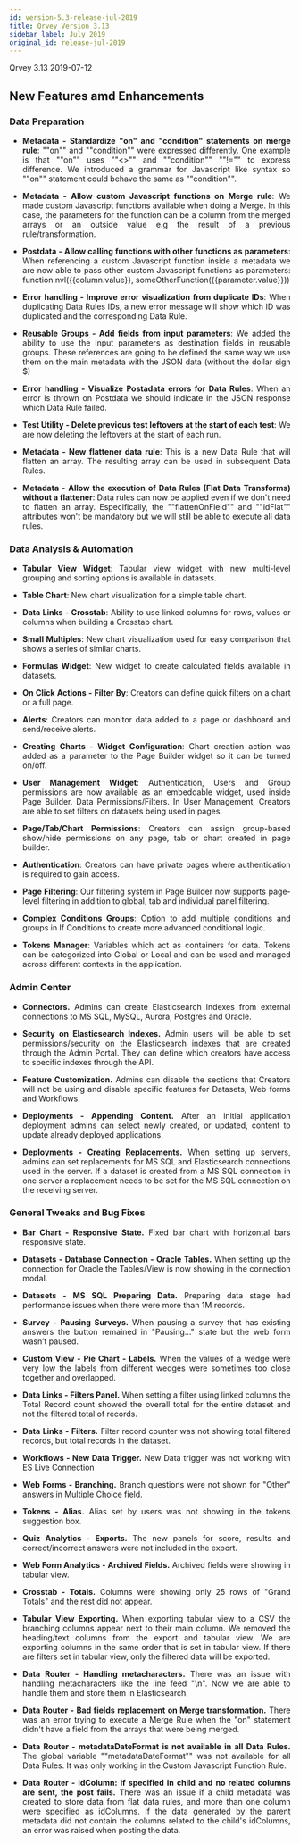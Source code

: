 ```yaml
---
id: version-5.3-release-jul-2019
title: Qrvey Version 3.13
sidebar_label: July 2019
original_id: release-jul-2019
---
```

<div style="text-align: justify">

Qrvey 3.13   2019-07-12
## New Features amd Enhancements

### Data Preparation

* **Metadata - Standardize "on" and "condition" statements on merge rule**: ""on"" and ""condition"" were expressed differently. One example is that ""on"" uses ""<>"" and ""condition"" ""!="" to express difference. We introduced a grammar for Javascript like syntax so ""on"" statement could behave the same as ""condition"".


* **Metadata - Allow custom Javascript functions on Merge rule**: We made custom Javascript functions available when doing a Merge. In this case, the parameters for the function can be a column from the merged arrays or an outside value e.g the result of a previous rule/transformation.

* **Postdata - Allow calling functions with other functions as parameters**: When referencing a custom Javascript function inside a metadata we are now able to pass other custom Javascript functions as parameters: function.nvl({{column.value}}, someOtherFunction({{parameter.value}}))


* **Error handling - Improve error visualization from duplicate IDs**: When duplicating Data Rules IDs, a new error message will show which ID was duplicated and the corresponding Data Rule.


* **Reusable Groups - Add fields from input parameters**: We added the ability to use the input parameters as destination fields in reusable groups. These references are going to be defined the same way we use them on the main metadata with the JSON data (without the dollar sign $)


* **Error handling - Visualize Postadata errors for Data Rules**: When an error is thrown on Postdata we should indicate in the JSON response which Data Rule failed.


* **Test Utility - Delete previous test leftovers at the start of each test**: We are now deleting the leftovers at the start of each run.


* **Metadata - New flattener data rule**: This is a new Data Rule that will flatten an array. The resulting array can be used in subsequent Data Rules.


* **Metadata - Allow the execution of Data Rules (Flat Data Transforms) without a flattener**: Data rules can now be applied even if we don't need to flatten an array. Especifically, the ""flattenOnField"" and ""idFlat"" attributes won't be mandatory but we will still be able to execute all data rules.


### Data Analysis & Automation

* **Tabular View Widget**: Tabular view widget with new multi-level grouping and sorting options is available in datasets.


* **Table Chart**: New chart visualization for a simple table chart.


* **Data Links - Crosstab**: Ability to use linked columns for rows, values or columns when building a Crosstab chart. 


* **Small Multiples**: New chart visualization used for easy comparison that shows a series of similar charts. 


* **Formulas Widget**: New widget to create calculated fields available in datasets.

* **On Click Actions - Filter By**: Creators can define quick filters on a chart or a full page.
 
* **Alerts**: Creators can monitor data added to a page or dashboard and send/receive alerts. 


* **Creating Charts - Widget Configuration**: Chart creation action was added as a parameter to the Page Builder widget so it can be turned on/off.


* **User Management Widget**: Authentication, Users and Group permissions are now available as an embeddable widget, used inside Page Builder. 
Data Permissions/Filters. In User Management, Creators are able to set filters on datasets being used in pages.


* **Page/Tab/Chart Permissions**: Creators can assign group-based show/hide permissions on any page, tab or chart created in page builder.  


* **Authentication**: Creators can have private pages where authentication is required to gain access.


* **Page Filtering**: Our filtering system in Page Builder now supports page-level filtering in addition to global, tab and individual panel filtering. 


* **Complex Conditions Groups**: Option to add multiple conditions and groups in If Conditions to create more advanced conditional logic. 


* **Tokens Manager**: Variables which act as containers for data. Tokens can be categorized into Global or Local and can be used and managed across different contexts in the application.


### Admin Center

*   **Connectors.** Admins can create Elasticsearch Indexes from external connections to MS SQL, MySQL, Aurora, Postgres and Oracle.

*   **Security on Elasticsearch Indexes.** Admin users will be able to set permissions/security on the Elasticsearch indexes that are created through the Admin Portal. They can define which creators have access to specific indexes through the API.  

*   **Feature Customization.** Admins can disable the sections that Creators will not be using and disable specific features for Datasets, Web forms and Workflows.

*   **Deployments - Appending Content.** After an initial application deployment admins can select newly created, or updated, content to update already deployed applications.

*   **Deployments - Creating Replacements.** When setting up servers, admins can set replacements for MS SQL and Elasticsearch connections used in the server. If a dataset is created from a MS SQL connection in one server a replacement needs to be set for the MS SQL connection on the receiving server.




### **General Tweaks and Bug Fixes** 

*   **Bar Chart - Responsive State.** Fixed bar chart with horizontal bars responsive state. 

*   **Datasets - Database Connection -  Oracle Tables.** When setting up the connection for Oracle the Tables/View is now showing in the connection modal.  

*   **Datasets - MS SQL Preparing Data.** Preparing data stage had performance issues when there were more than 1M records. 

*   **Survey - Pausing Surveys.** When pausing a survey that has existing answers the button remained in "Pausing..." state but the web form wasn’t paused. 

*   **Custom View - Pie Chart - Labels.** When the values of a wedge were very low the labels from different wedges were sometimes too close together and overlapped.  

*   **Data Links - Filters Panel.**	When setting a filter using linked columns the Total Record count showed the overall total for the entire dataset and not the filtered total of records. 

*   **Data Links - Filters.** 	Filter record counter was not showing total filtered records, but total records in the dataset. 

*   **Workflows - New Data Trigger.** New Data trigger was not working with ES Live Connection 

*   **Web Forms - Branching.** Branch questions were not shown for "Other" answers in Multiple Choice field. 

*   **Tokens - Alias.** Alias set by users was not showing in the tokens suggestion box. 

*   **Quiz Analytics - Exports.** The new panels for score, results and correct/incorrect answers were not included in the export. 

*   **Web Form Analytics - Archived Fields.** Archived fields were showing in tabular view.

*   **Crosstab - Totals.** Columns were showing only 25 rows of "Grand Totals" and the rest did not appear. 

*   **Tabular View Exporting.** When exporting tabular view to a CSV the branching columns appear next to their main column. We removed the heading/text columns from the export and tabular view. We are exporting columns in the same order that is set in tabular view. If there are filters set in tabular view, only the filtered data will be exported.  

*   **Data Router - Handling metacharacters.** There was an issue with handling metacharacters like the line feed "\n". Now we are able to handle them and store them in Elasticsearch. 

*   **Data Router - Bad fields replacement on Merge transformation.** There was an error trying to execute a Merge Rule when the "on" statement didn't have a field from the arrays that were being merged. 

*   **Data Router - metadataDateFormat is not available in all Data Rules.** The global variable ""metadataDateFormat"" was not available for all Data Rules. It was only working in the Custom Javascript Function Rule. 

*   **Data Router - idColumn: if specified in child and no related columns are sent, the post fails.** There was an issue if a child metadata was created to store data from flat data rules, and more than one column were specified as idColumns. If the data generated by the parent metadata did not contain the columns related to the child's idColumns, an error was raised when posting the data.

